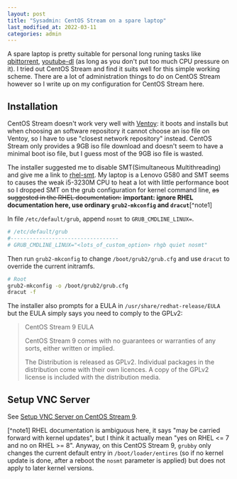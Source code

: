 ```yaml
---
layout: post
title: "Sysadmin: CentOS Stream on a spare laptop"
last_modified_at: 2022-03-11
categories: admin
---
```

<!-- This Source Code Form is subject to the terms of the Mozilla Public
   - License, v. 2.0. If a copy of the MPL was not distributed with this
   - file, You can obtain one at https://mozilla.org/MPL/2.0/. -->
A spare laptop is pretty suitable for personal long runing tasks like [qbittorrent](https://qbittorrent.org/), [youtube-dl](https://youtube-dl.org/) (as long as you don't put too much CPU pressure on it). I tried out CentOS Stream and find it suits well for this simple working scheme. There are a lot of administration things to do on CentOS Stream however so I write up on my configuration for CentOS Stream here.

## Installation
CentOS Stream doesn't work very well with [Ventoy](https://ventoy.net/): it boots and installs but when choosing an software repository it cannot choose an iso file on Ventoy, so I have to use "closest network repository" instead. CentOS Stream only provides a 9GB iso file download and doesn't seem to have a minimal boot iso file, but I guess most of the 9GB iso file is wasted.

The installer suggested me to disable SMT(Simultaneous Multithreading) and give me a link to [rhel-smt](https://red.ht/rhel-smt). My laptop is a Lenovo G580 and SMT seems to causes the weak i5-3230M CPU to heat a lot with little performance boot so I dropped SMT on the grub configuration for kernel command line, ~~as suggested in the RHEL documentation:~~ **important: ignore RHEL documentation here, use ordinary `grub2-mkconfig` and `dracut`**[^note1]

In file `/etc/default/grub`, append `nosmt` to `GRUB_CMDLINE_LINUX=`.
```conf
# /etc/default/grub
#----------------------------------
# GRUB_CMDLINE_LINUX="<lots_of_custom_option> rhgb quiet nosmt"
```
Then run `grub2-mkconfig` to change `/boot/grub2/grub.cfg` and use `dracut` to override the current initramfs.
```sh
# Root
grub2-mkconfig -o /boot/grub2/grub.cfg
dracut -f
```

The installer also prompts for a EULA in `/usr/share/redhat-release/EULA` but the EULA simply says you need to comply to the GPLv2:

> CentOS Stream 9 EULA
> 
> CentOS Stream 9 comes with no guarantees or warranties of any sorts,
> either written or implied.
> 
> The Distribution is released as GPLv2. Individual packages in the
> distribution come with their own licences. A copy of the GPLv2 license
> is included with the distribution media.

## Setup VNC Server
See [Setup VNC Server on CentOS Stream 9](../../../2022/03/12/setup-vnc-server-on-centos-stream-9).

[^note1] RHEL documentation is ambiguous here, it says "may be carried forward with kernel updates", but I think it actually mean "yes on RHEL <= 7 and no on RHEL >= 8". Anyway, on this CentOS Stream 9, `grubby` only changes the current default entry in `/boot/loader/entires` (so if no kernel update is done, after a reboot the `nosmt` parameter is applied) but does not apply to later kernel versions. 
